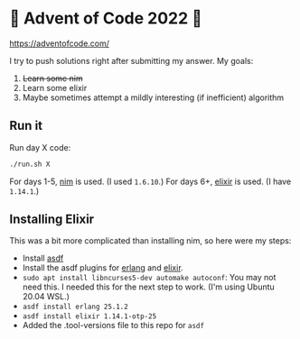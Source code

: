 # 🎄 Advent of Code 2022 🎄

https://adventofcode.com/

I try to push solutions right after submitting my answer. My goals:
1. ~~Learn some nim~~
2. Learn some elixir
3. Maybe sometimes attempt a mildly interesting (if inefficient) algorithm

## Run it
Run day X code:

```sh
./run.sh X
```
For days 1-5, [nim](https://nim-lang.org/install.html) is used. (I used `1.6.10`.)
For days 6+, [elixir](https://elixir-lang.org/install.html) is used. (I have `1.14.1`.)

## Installing Elixir

This was a bit more complicated than installing nim, so here were my steps:
- Install [asdf](https://github.com/asdf-vm/asdf)
- Install the asdf plugins for [erlang](https://github.com/asdf-vm/asdf-erlang) and [elixir](https://github.com/asdf-vm/asdf-elixir).
- `sudo apt install libncurses5-dev automake autoconf`: You may not need this. I needed this for the next step to work. (I'm using Ubuntu 20.04 WSL.)
- `asdf install erlang 25.1.2`
- `asdf install elixir 1.14.1-otp-25`
- Added the .tool-versions file to this repo for `asdf`
